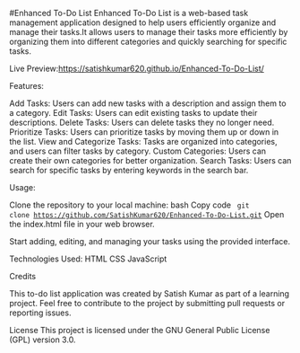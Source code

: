 #Enhanced To-Do List
Enhanced To-Do List is a web-based task management application designed to help users efficiently organize and manage their tasks.It allows users to manage their tasks more efficiently by organizing them into different categories and quickly searching for specific tasks.

Live Preview:https://satishkumar620.github.io/Enhanced-To-Do-List/

Features:

Add Tasks: Users can add new tasks with a description and assign them to a category.
Edit Tasks: Users can edit existing tasks to update their descriptions.
Delete Tasks: Users can delete tasks they no longer need.
Prioritize Tasks: Users can prioritize tasks by moving them up or down in the list.
View and Categorize Tasks: Tasks are organized into categories, and users can filter tasks by category.
Custom Categories: Users can create their own categories for better organization.
Search Tasks: Users can search for specific tasks by entering keywords in the search bar.

Usage:

Clone the repository to your local machine:
bash
Copy code <code> git clone https://github.com/SatishKumar620/Enhanced-To-Do-List.git</code>
Open the index.html file in your web browser.

Start adding, editing, and managing your tasks using the provided interface.

Technologies Used:
HTML
CSS
JavaScript

Credits

This to-do list application was created by Satish Kumar as part of a learning project. Feel free to contribute to the project by submitting pull requests or reporting issues.

License
This project is licensed under the GNU General Public License (GPL) version 3.0.
